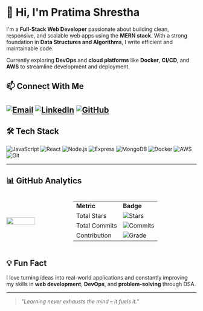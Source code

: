 # 👋 Hi, I'm Pratima Shrestha

I'm a **Full-Stack Web Developer** passionate about building clean, responsive, and scalable web apps using the **MERN stack**. With a strong foundation in **Data Structures and Algorithms**, I write efficient and maintainable code.

Currently exploring **DevOps** and **cloud platforms** like **Docker**, **CI/CD**, and **AWS** to streamline development and deployment.


<!--
## 🚀 Project Highlight

🎮 **GamingOrbit**  
A community platform for gamers featuring:
- Tournament & bracket creation  
- Live streaming integration  
- Admin & organizer controls
-->

## 📫 Connect With Me

[![Email](https://img.shields.io/badge/Email-D14836?style=flat&logo=gmail&logoColor=white)](mailto:pratimatm17@gmail.com)
[![LinkedIn](https://img.shields.io/badge/LinkedIn-0077B5?style=flat&logo=linkedin&logoColor=white)](https://www.linkedin.com/in/pratima-shrestha-225494229/)
[![GitHub](https://img.shields.io/badge/GitHub-181717?style=flat&logo=github&logoColor=white)](https://github.com/pratimashrestha1)
 ---

## 🛠 Tech Stack

![JavaScript](https://img.shields.io/badge/JavaScript-F7DF1E?style=flat&logo=javascript&logoColor=black)
![React](https://img.shields.io/badge/React-61DAFB?style=flat&logo=react&logoColor=black)
![Node.js](https://img.shields.io/badge/Node.js-339933?style=flat&logo=node.js&logoColor=white)
![Express](https://img.shields.io/badge/Express.js-000000?style=flat&logo=express&logoColor=white)
![MongoDB](https://img.shields.io/badge/MongoDB-47A248?style=flat&logo=mongodb&logoColor=white)
![Docker](https://img.shields.io/badge/Docker-2496ED?style=flat&logo=docker&logoColor=white)
![AWS](https://img.shields.io/badge/AWS-FF9900?style=flat&logo=amazonaws&logoColor=white)
![Git](https://img.shields.io/badge/Git-F05032?style=flat&logo=git&logoColor=white)

---
## 📊 GitHub Analytics  

<p style="display: flex; align-items: center; gap: 20px;">
 <img src="https://github-readme-streak-stats.herokuapp.com/?user=pratimashrestha1&theme=radical&mode=weekly" width="48%" />
  
  <table>
    <tr>
      <td><strong>Metric</strong></td>
      <td><strong>Badge</strong></td>
    </tr>
    <tr>
      <td>Total Stars</td>
      <td><img src="https://img.shields.io/github/stars/pratimashrestha1?color=blue" alt="Stars"></td>
    </tr>
    <tr>
      <td>Total Commits</td>
      <td><img src="https://img.shields.io/badge/Commits-200+-brightgreen" alt="Commits"></td>
    </tr>
    <tr>
      <td>Contribution</td>
      <td><img src="https://img.shields.io/badge/Contribution-A+-green" alt="Grade"></td>
    </tr>
  </table>
</p>



## 💡 Fun Fact

I love turning ideas into real-world applications and constantly improving my skills in **web development**, **DevOps**, and **problem-solving** through DSA.

---

> *"Learning never exhausts the mind – it fuels it."*
